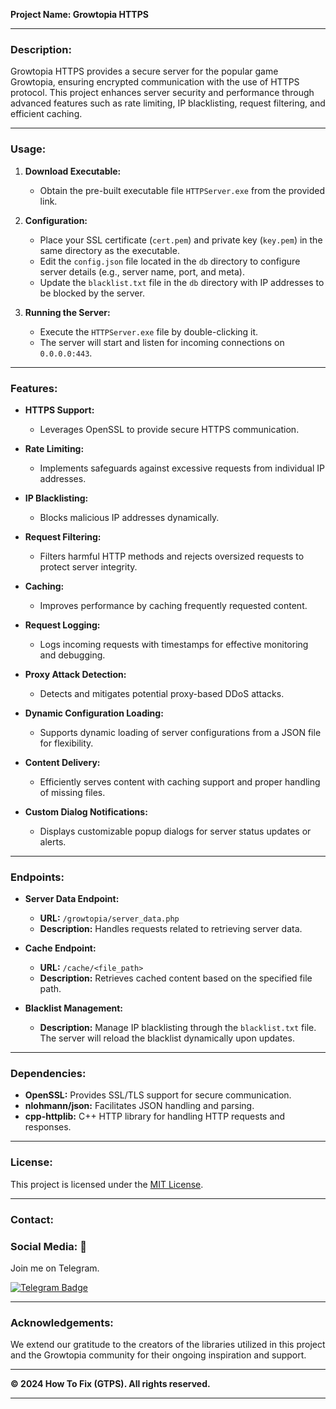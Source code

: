 
**Project Name: Growtopia HTTPS**

---

### Description:
Growtopia HTTPS provides a secure server for the popular game Growtopia, ensuring encrypted communication with the use of HTTPS protocol. This project enhances server security and performance through advanced features such as rate limiting, IP blacklisting, request filtering, and efficient caching.

---

### Usage:

1. **Download Executable:**
   - Obtain the pre-built executable file `HTTPServer.exe` from the provided link.

2. **Configuration:**
   - Place your SSL certificate (`cert.pem`) and private key (`key.pem`) in the same directory as the executable.
   - Edit the `config.json` file located in the `db` directory to configure server details (e.g., server name, port, and meta).
   - Update the `blacklist.txt` file in the `db` directory with IP addresses to be blocked by the server.

3. **Running the Server:**
   - Execute the `HTTPServer.exe` file by double-clicking it.
   - The server will start and listen for incoming connections on `0.0.0.0:443`.

---

### Features:

- **HTTPS Support:**
  - Leverages OpenSSL to provide secure HTTPS communication.

- **Rate Limiting:**
  - Implements safeguards against excessive requests from individual IP addresses.

- **IP Blacklisting:**
  - Blocks malicious IP addresses dynamically.

- **Request Filtering:**
  - Filters harmful HTTP methods and rejects oversized requests to protect server integrity.

- **Caching:**
  - Improves performance by caching frequently requested content.

- **Request Logging:**
  - Logs incoming requests with timestamps for effective monitoring and debugging.

- **Proxy Attack Detection:**
  - Detects and mitigates potential proxy-based DDoS attacks.

- **Dynamic Configuration Loading:**
  - Supports dynamic loading of server configurations from a JSON file for flexibility.

- **Content Delivery:**
  - Efficiently serves content with caching support and proper handling of missing files.

- **Custom Dialog Notifications:**
  - Displays customizable popup dialogs for server status updates or alerts.

---

### Endpoints:

- **Server Data Endpoint:**
  - **URL:** `/growtopia/server_data.php`
  - **Description:** Handles requests related to retrieving server data.

- **Cache Endpoint:**
  - **URL:** `/cache/<file_path>`
  - **Description:** Retrieves cached content based on the specified file path.

- **Blacklist Management:**
  - **Description:** Manage IP blacklisting through the `blacklist.txt` file. The server will reload the blacklist dynamically upon updates.

---

### Dependencies:
- **OpenSSL:** Provides SSL/TLS support for secure communication.
- **nlohmann/json:** Facilitates JSON handling and parsing.
- **cpp-httplib:** C++ HTTP library for handling HTTP requests and responses.

---

### License:
This project is licensed under the [MIT License](LICENSE).

---

### Contact:
### Social Media: 📡    
Join me on Telegram.

[![Telegram Badge](https://img.shields.io/badge/Telegram-blue?style=for-the-badge&logo=telegram&logoColor=white)](https://t.me/htfgtps)

---

### Acknowledgements:
We extend our gratitude to the creators of the libraries utilized in this project and the Growtopia community for their ongoing inspiration and support.

---

**© 2024 How To Fix (GTPS). All rights reserved.**

---
